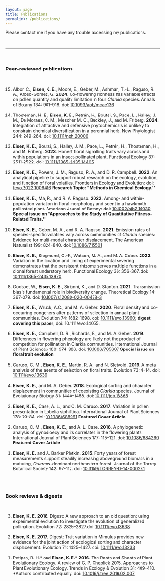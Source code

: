 ```yaml
---
layout: page
title: Publications
permalink: /publications/
---
```


Please contact me if you have any trouble accessing my publications. 

<br>

---

<br>

### Peer-reviewed publications

<br>

<ol reversed>

<li>Albor, C., <b> Eisen, K. E.</b>, Moore, E., Geber, M., Ashman, T.-L., Raguso, R. A., Arceo-Gómez, G. <b>2024</b>.  Co-flowering richness has variable effects on pollen quantity and quality limitation in four <i>Clarkia</i> species. Annals of Botany 134: 901-918. doi: <a href="https://doi.org/10.1093/aob/mcae136">10.1093/aob/mcae136</a></li>
<br>

<li>Thosteman, H. E., <b> Eisen, K. E.</b>, Petrén, H., Boutsi, S., Pace, L.,  Halley, J. M., De Moraes, C. M., Mescher M. C., Buckley, J., and M. Friberg. <b>2024</b>.  Integration of attractive and defensive phytochemicals is unlikely to constrain chemical diversification in a perennial herb. New Phytologist 244: 249-264. doi: <a href="https://doi.org/10.1111/nph.20006">10.1111/nph.20006</a> </li>
<br>

<li><b>Eisen, K. E.</b>, Boutsi, S., Halley, J. M., Pace, L., Petrén, H., Thosteman, H., and M. Friberg. <b>2023</b>.  Honest floral signalling traits vary across and within populations in an insect‐pollinated plant. Functional Ecology 37: 2511-2522. doi: <a href="https://doi.org/10.1111/1365-2435.14405">10.1111/1365-2435.14405</a></li>
<br>

<li><b>Eisen, K. E.</b>, Powers, J. M., Raguso, R. A., and D. R. Campbell. <b>2022</b>.  An analytical pipeline to support robust research on the ecology, evolution, and function of floral volatiles. Frontiers in Ecology and Evolution: doi: <a href="https://doi.org/10.3389/fevo.2022.1006416">fevo.2022.1006416</a> <b>Research Topic: "Methods in Chemical Ecology.''</b></li>
<br>

<li><b>Eisen, K. E.</b>, Ma, R., and R. A. Raguso. <b>2022</b>.  Among- and within-population variation in floral morphology and scent in a hawkmoth pollinated plant. American Jounal of Botany: doi: <a href="https://doi.org/10.1002/ajb2.16030">10.1002/ajb2.16030</a> <b>Special issue on "Approaches to the Study of Quantitative Fitness-Related Traits.''</b></li>
<br>

<li><b>Eisen, K. E.</b>, Geber, M. A., and R. A. Raguso. <b>2021</b>. Emission rates of species-specific volatiles vary across communities of <i>Clarkia</i> species: Evidence for multi-modal character displacement. The American Naturalist 199: 824-840. doi: <a href="https://doi.org/10.1086/715501">10.1086/715501</a> </li>
<br>
<li> <b>Eisen, K. E.</b>, Siegmund, G.-F., Watson, M. A., and M. A. Geber. <b>2022</b>. Variation in the location and timing of experimental severing demonstrates that the persistent rhizome serves multiple functions in a clonal forest understory herb. Functional Ecology 36: 356-367. doi: <a href="https://doi.org/10.1111/1365-2435.13970">10.1111/1365-2435.13970</a>  </li>
<br>
<li>Godsoe, W., <b>Eisen, K. E.</b>, Sirianni, K., and D. Stanton. <b>2021</b>. Transmission bias's fundamental role in biodiversity change. Theoretical Ecology 14: 367-379. doi: <a href="https://doi.org/10.1007/s12080-020-00478-3">10.1007/s12080-020-00478-3</a> </li>
<br>
<li><b>Eisen, K. E.</b>, Wruck, A.C., and M. A. Geber. <b>2020</b>. Floral density and co-occurring congeners alter patterns of selection in annual plant communities. Evolution 74: 1682-1698. doi: <a href="https://doi.org/10.1111/evo.13960">10.1111/evo.13960</a>; <b>digest covering this paper</b>, doi: <a href="https://doi.org/10.1111/evo.14055">10.1111/evo.14055</a>. </li>
<br>
<li><b>Eisen, K. E.</b>, Campbell, D. R., Richards, E., and M. A. Geber. <b>2019</b>. Differences in flowering phenology are likely not the product of competition for pollination in Clarkia communities. International Journal of Plant Sciences 180: 974-986. doi: <a href="https://doi.org/10.1086/705607">10.1086/705607</a>  <b>Special issue on floral trait evolution</b></li>
<br>
<li>Caruso, C. M., <b>Eisen, K. E.</b>, Martin, R. A., and N. Sletvold. <b>2019</b>. A meta analysis of the agents of selection on floral traits. Evolution 73: 4-14. doi: <a href="https://doi.org/10.1111/evo.13639">10.1111/evo.13639</a> </li>
<br>
<li><b>Eisen, K. E.</b>, and M. A. Geber. <b>2018</b>. Ecological sorting and character displacement in communities of coexisting <i>Clarkia</i> species. Journal of Evolutionary Biology 31: 1440–1458. doi: <a href="https://doi.org/10.1111/jeb.13365">10.1111/jeb.13365</a> </li>
<br>
<li><b>Eisen, K. E.</b>, Case, A. L., and C. M. Caruso. <b>2017</b>. Variation in pollen presentation in Lobelia siphilitica. International Journal of Plant Sciences 178: 79–84. doi: <a href="https://doi.org/10.1086/688961">10.1086/688961</a>  <b>Featured Cover Article</b></li>
<br>
<li>Caruso, C. M., <b>Eisen, K. E.</b>, and A. L. Case. <b>2016</b>. A phylogenetic analysis of gynodioecy and its correlates in the flowering plants. International Journal of Plant Sciences 177: 115–121. doi: <a href="https://doi.org/10.1086/684260">10.1086/684260</a>  <b>Featured Cover Article</b></li>
<br>
<li><b>Eisen, K. E.</b> and A. Barker Plotkin. <b>2015</b>. Forty years of forest measurements support steadily increasing aboveground biomass in a maturing, <i>Quercus</i>-dominant northeastern forest. Journal of the Torrey Botanical Society 142: 97-112. doi: <a href="https://doi.org/10.3159/TORREY-D-14-00027.1">10.3159/TORREY-D-14-00027.1</a> </li>

</ol>
<br>


<br>

### Book reviews & digests

<br>

<ol reversed>
<li><b>Eisen, K. E.</b> <b>2018</b>. Digest: A new approach to an old question: using experimental evolution to investigate the evolution of generalized pollination. Evolution 72: 2825–2827.doi: <a href="https://doi.org/10.1111/evo.13638">10.1111/evo.13638</a></li>
<br>
<li> <b>Eisen, K. E.</b> <b>2017</b>. Digest: Trait variation in Mimulus provides new evidence for the joint action of ecological sorting and character displacement. Evolution 71: 1425–1427. doi: <a href="https://doi.org/10.1111/evo.13233">10.1111/evo.13233</a> </li>
<br>
<li> Petipas, R. H.* and <b>Eisen, K. E.</b>* <b>2016</b>. The Roots and Shoots of Plant Evolutionary Ecology. A review of G. P. Cheplick 2015. Approaches to Plant Evolutionary Ecology. Trends in Ecology &#38; Evolution 31: 409-410. *Authors contributed equally. doi: <a href="https://doi.org/10.1016/j.tree.2016.02.007">10.1016/j.tree.2016.02.007</a></li>

</ol>
